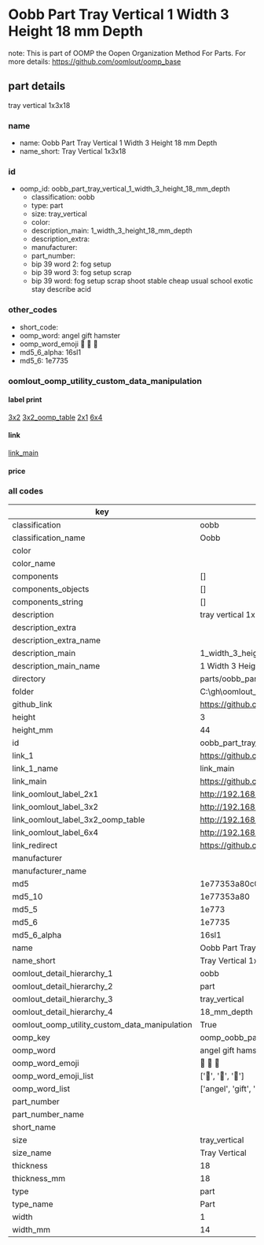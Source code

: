 # Oobb Part Tray Vertical 1 Width 3 Height 18 mm Depth  

note: This is part of OOMP the Oopen Organization Method For Parts. For more details: https://github.com/oomlout/oomp_base

##  part details
  



tray vertical 1x3x18



### name
* name: Oobb Part Tray Vertical 1 Width 3 Height 18 mm Depth
* name_short: Tray Vertical 1x3x18 
### id
* oomp_id: oobb_part_tray_vertical_1_width_3_height_18_mm_depth
  * classification: oobb
  * type: part
  * size: tray_vertical
  * color: 
  * description_main: 1_width_3_height_18_mm_depth
  * description_extra: 
  * manufacturer: 
  * part_number: 
  * bip 39 word 2: fog setup
  * bip 39 word 3: fog setup scrap
  * bip 39 word: fog setup scrap shoot stable cheap usual school exotic stay describe acid

### other_codes
* short_code: 
* oomp_word: angel gift hamster
* oomp_word_emoji :angel: :gift: :hamster:
* md5_6_alpha: 16sl1
* md5_6: 1e7735






### oomlout_oomp_utility_custom_data_manipulation
#### label print
[3x2](http://192.168.1.245:1112/?label=oomp%2016sl1)
[3x2_oomp_table](http://192.168.1.108:1112/?label=oomp%2016sl1)
[2x1](http://192.168.1.242:1112/?label=oomp%2016sl1)
[6x4](http://192.168.1.55:1112/?label=oomp%2016sl1)    

#### link

[link_main](https://github.com/oomlout/oomlout_oobb_version_4_generated_parts/tree/main/navigation_oomp/oobb/part/tray_vertical/1_width_3_height_18_mm_depth/part)                              

#### price







### all codes 
| key | value |  
| --- | --- |  
| classification | oobb |  
| classification_name | Oobb |  
| color |  |  
| color_name |  |  
| components | [] |  
| components_objects | [] |  
| components_string | [] |  
| description | tray vertical 1x3x18 |  
| description_extra |  |  
| description_extra_name |  |  
| description_main | 1_width_3_height_18_mm_depth |  
| description_main_name | 1 Width 3 Height 18 mm Depth |  
| directory | parts/oobb_part_tray_vertical_1_width_3_height_18_mm_depth |  
| folder | C:\gh\oomlout_oobb_version_4_generated_parts\parts\oobb_part_tray_vertical_1_width_3_height_18_mm_depth |  
| github_link | https://github.com/oomlout/oomlout_oomp_part_src/tree/main/parts/oobb_part_tray_vertical_1_width_3_height_18_mm_depth |  
| height | 3 |  
| height_mm | 44 |  
| id | oobb_part_tray_vertical_1_width_3_height_18_mm_depth |  
| link_1 | https://github.com/oomlout/oomlout_oobb_version_4_generated_parts/tree/main/navigation_oomp/oobb/part/tray_vertical/1_width_3_height_18_mm_depth/part |  
| link_1_name | link_main |  
| link_main | https://github.com/oomlout/oomlout_oobb_version_4_generated_parts/tree/main/navigation_oomp/oobb/part/tray_vertical/1_width_3_height_18_mm_depth/part |  
| link_oomlout_label_2x1 | http://192.168.1.242:1112/?label=oomp%2016sl1 |  
| link_oomlout_label_3x2 | http://192.168.1.245:1112/?label=oomp%2016sl1 |  
| link_oomlout_label_3x2_oomp_table | http://192.168.1.108:1112/?label=oomp%2016sl1 |  
| link_oomlout_label_6x4 | http://192.168.1.55:1112/?label=oomp%2016sl1 |  
| link_redirect | https://github.com/oomlout/oomlout_oobb_version_4_generated_parts/tree/main/parts/oobb_tray_vertical_01_03_18 |  
| manufacturer |  |  
| manufacturer_name |  |  
| md5 | 1e77353a80c0de049be9ec6982f122d2 |  
| md5_10 | 1e77353a80 |  
| md5_5 | 1e773 |  
| md5_6 | 1e7735 |  
| md5_6_alpha | 16sl1 |  
| name | Oobb Part Tray Vertical 1 Width 3 Height 18 mm Depth |  
| name_short | Tray Vertical 1x3x18  |  
| oomlout_detail_hierarchy_1 | oobb |  
| oomlout_detail_hierarchy_2 | part |  
| oomlout_detail_hierarchy_3 | tray_vertical |  
| oomlout_detail_hierarchy_4 | 18_mm_depth |  
| oomlout_oomp_utility_custom_data_manipulation | True |  
| oomp_key | oomp_oobb_part_tray_vertical_1_width_3_height_18_mm_depth |  
| oomp_word | angel gift hamster |  
| oomp_word_emoji | :angel: :gift: :hamster: |  
| oomp_word_emoji_list | [':angel:', ':gift:', ':hamster:'] |  
| oomp_word_list | ['angel', 'gift', 'hamster'] |  
| part_number |  |  
| part_number_name |  |  
| short_name |  |  
| size | tray_vertical |  
| size_name | Tray Vertical |  
| thickness | 18 |  
| thickness_mm | 18 |  
| type | part |  
| type_name | Part |  
| width | 1 |  
| width_mm | 14 |  
